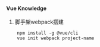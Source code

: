 ####  Vue Knowledge
1. 脚手架webpack搭建
```
    npm install -g @vue/cli
    vue init webpack project-name
```